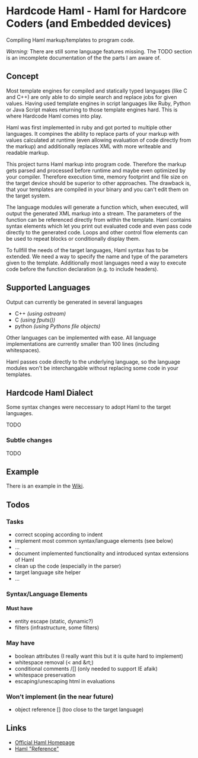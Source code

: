 # Hardcode Haml - Haml for Hardcore Coders (and Embedded devices)

Compiling Haml markup/templates to program code.

*Warning:* There are still some language features missing. The TODO section is
an imcomplete documentation of the the parts I am aware of.

## Concept

Most template engines for compiled and statically typed languages (like C and
C++) are only able to do simple search and replace jobs for given values. Having
used template engines in script languages like Ruby, Python or Java Script makes
returning to those template engines hard. This is where Hardcode Haml comes into
play.

Haml was first implemented in ruby and got ported to multiple other languages.
It compines the ability to replace parts of your markup with values calculated
at runtime (even allowing evaluation of code directly from the markup) and
additionally replaces XML with more writeable and readable markup.

This project turns Haml markup into program code. Therefore the markup gets
parsed and processed before runtime and maybe even optimized by your compiler.
Therefore execution time, memory footprint and file size on the target device
should be superior to other approaches. The drawback is, that your templates are
compiled in your binary and you can't edit them on the target system.

The language modules will generate a function which, when executed, will output
the generated XML markup into a stream. The parameters of the function can be
referenced directly from within the template. Haml contains syntax elements
which let you print out evaluated code and even pass code directly to the
generated code. Loops and other control flow elements can be used to repeat
blocks or conditionally display them.

To fullfill the needs of the target languages, Haml syntax has to be extended.
We need a way to specify the name and type of the parameters given to the
template. Additionally most languages need a way to execute code before the
function declaration (e.g. to include headers).

## Supported Languages

Output can currently be generated in several languages

* C++ _(using ostream)_
* C _(using fputs())_
* python _(using Pythons file objects)_

Other languages can be implemented with ease. All language implementations are
currently smaller than 100 lines (including whitespaces).

Haml passes code directly to the underlying language, so the language modules
won't be interchangable without replacing some code in your templates.

## Hardcode Haml Dialect

Some syntax changes were neccessary to adopt Haml to the target languages.

TODO

### Subtle changes

TODO

## Example

There is an example in the [Wiki](https://github.com/thammi/Hardcode-Haml/wiki/Example-Workflow-%28C++%29).

## Todos

### Tasks

* correct scoping according to indent
* implement most common syntax/language elements (see below)
* ...
* document implemented functionality and introduced syntax extensions of Haml
* clean up the code (especially in the parser)
* target language site helper
* ...

### Syntax/Language Elements

#### Must have

* entity escape (static, dynamic?)
* filters (infrastructure, some filters)

### May have

* boolean attributes (I really want this but it is quite hard to implement)
* whitespace removal (&lt; and &rt;)
* conditional comments /\[] (only needed to support IE afaik)
* whitespace preservation
* escaping/unescaping html in evaluations

### Won't implement (in the near future)

* object reference \[] (too close to the target language)

## Links

* [Official Haml Homepage](http://haml-lang.com/)
* [Haml "Reference"](http://haml-lang.com/docs/yardoc/file.HAML_REFERENCE.html)

